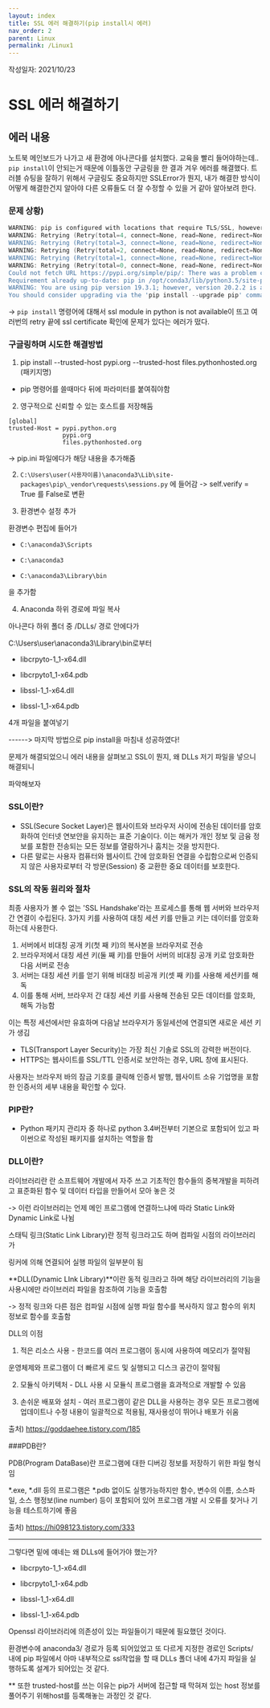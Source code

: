 ```yaml
---
layout: index
title: SSL 에러 해결하기(pip install시 에러)
nav_order: 2
parent: Linux
permalink: /Linux1
---
```


작성일자: 2021/10/23

# SSL 에러 해결하기

## 에러 내용

노트북 메인보드가 나가고 새 환경에 아나콘다를 설치했다. 교육을 빨리 들어야하는데.. `pip install`이 안되는거 때문에 이틀동안 구글링을 한 결과 겨우 에러를 해결했다. 트러블 슈팅을 잘하기 위해서 구글링도 중요하지만 SSLError가 뭔지, 내가 해결한 방식이 어떻게 해결한건지 알아야 다른 오류들도 더 잘 수정할 수 있을 거 같아 알아보려 한다.



### 문제 상황)

```powershell
WARNING: pip is configured with locations that require TLS/SSL, however the ssl module in Python is not available.
WARNING: Retrying (Retry(total=4, connect=None, read=None, redirect=None, status=None)) after connection broken by 'SSLError("Can't connect to HTTPS URL because the SSL module is not available.",)': /simple/pip/
WARNING: Retrying (Retry(total=3, connect=None, read=None, redirect=None, status=None)) after connection broken by 'SSLError("Can't connect to HTTPS URL because the SSL module is not available.",)': /simple/pip/
WARNING: Retrying (Retry(total=2, connect=None, read=None, redirect=None, status=None)) after connection broken by 'SSLError("Can't connect to HTTPS URL because the SSL module is not available.",)': /simple/pip/
WARNING: Retrying (Retry(total=1, connect=None, read=None, redirect=None, status=None)) after connection broken by 'SSLError("Can't connect to HTTPS URL because the SSL module is not available.",)': /simple/pip/
WARNING: Retrying (Retry(total=0, connect=None, read=None, redirect=None, status=None)) after connection broken by 'SSLError("Can't connect to HTTPS URL because the SSL module is not available.",)': /simple/pip/
Could not fetch URL https://pypi.org/simple/pip/: There was a problem confirming the ssl certificate: HTTPSConnectionPool(host='pypi.org', port=443): Max retries exceeded with url: /simple/pip/ (Caused by SSLError("Can't connect to HTTPS URL because the SSL module is not available.",)) - skipping
Requirement already up-to-date: pip in /opt/conda3/lib/python3.5/site-packages (19.3.1)
WARNING: You are using pip version 19.3.1; however, version 20.2.2 is available.
You should consider upgrading via the 'pip install --upgrade pip' command.

```

-> `pip install` 명령어에 대해서 ssl module in python is not available이 뜨고 여러번의 retry 끝에 ssl certificate 확인에 문제가 있다는 에러가 떴다.



### 구글링하며 시도한 해결방법

1) pip install --trusted-host pypi.org --trusted-host files.pythonhosted.org (패키지명) 

* pip 명령어를 쓸때마다 뒤에 파라미터를 붙여줘야함

2) 영구적으로 신뢰할 수 있는 호스트를 저장해둠

```
[global]
trusted-Host = pypi.python.org
               pypi.org
               files.pythonhosted.org
```

-> pip.ini 파일에다가 해당 내용을 추가해줌

2) `C:\Users\user(사용자이름)\anaconda3\Lib\site-packages\pip\_vendor\requests\sessions.py` 에 들어감 -> self.verify = True 를 False로 변환

3) 환경변수 설정 추가

환경변수 편집에 들어가

* `C:\anaconda3\Scripts`

* `C:\anaconda3`
* `C:\anaconda3\Library\bin`

을 추가함

4) Anaconda 하위 경로에 파일 복사

아나콘다 하위 폴더 중 /DLLs/ 경로 안에다가

C:\Users\user\anaconda3\Library\bin로부터

* libcrpyto-1_1-x64.dll

* libcrpyto1_1-x64.pdb

* libssl-1_1-x64.dll

* libssl-1_1-x64.pdb

4개 파일을 붙여넣기

------> 마지막 방법으로 pip install을 마침내 성공하였다!

문제가 해결되었으니 에러 내용을 살펴보고 SSL이 뭔지, 왜 DLLs 저기 파일을 넣으니 해결되니

파악해보자



### SSL이란?

* SSL(Secure Socket Layer)은 웹사이트와 브라우저 사이에 전송된 데이터를 암호화하여 인터넷 연보안을 유지하는 표준 기술이다. 이는 해커가 개인 정보 및 금융 정보를 포함한 전송되는 모든 정보를 열람하거나 훔치는 것을 방지한다.
* 다른 말로는 사용자 컴퓨터와 웹사이트 간에 암호화된 연결을 수립함으로써 인증되지 않은 사용자로부터 각 방문(Session) 중 교환한 중요 데이터를 보호한다.

### SSL의 작동 원리와 절차

최종 사용자가 볼 수 없는 'SSL Handshake'라는 프로세스를 통해 웹 서버와 브라우저 간 연결이 수립된다. 3가지 키를 사용하여 대칭 세션 키를 만들고 키는 데이터를 암호화하는데 사용한다.

1. 서버에서 비대칭 공개 키(첫 째 키)의 복사본을 브라우저로 전송
2. 브라우저에서 대칭 세션 키(둘 째 키)를 만들어 서버의 비대칭 공개 키로 암호화한 다음 서버로 전송
3. 서버는 대칭 세션 키를 얻기 위해 비대칭 비공개 키(셋 째 키)를 사용해 세션키를 해독
4. 이를 통해 서버, 브라우저 간 대칭 세션 키를 사용해 전송된 모든 데이터를 암호화, 해독 가능함

이는 특정 세션에서만 유효하며 다음날 브라우저가 동일세션에 연결되면 새로운 세션 키가 생김

* TLS(Transport Layer Security)는 가장 최신 기솔로 SSL의 강력한 버전이다.
*  HTTPS는 웹사이트를 SSL/TTL  인증서로 보안하는 경우, URL 창에 표시된다.

사용자는 브라우저 바의 잠금 기호를 클릭해 인증서 발행, 웹사이트 소유 기업명을 포함한 인증서의 세부 내용을 확인할 수 있다.



### PIP란?

- Python 패키지 관리자 중 하나로 python 3.4버전부터 기본으로 포함되어 있고 파이썬으로 작성된 패키지를 설치하는 역할을 함



### DLL이란?

라이브러리란 란 소프트웨어 개발에서 자주 쓰고 기초적인 함수들의 중복개발을 피하려고 표준화된 함수 및 데이터 타입을 만들어서 모아 놓은 것

-> 이런 라이브러리는 언제 메인 프로그램에 연결하느냐에 따라 Static Link와 Dynamic Link로 나뉨

스태틱 링크(Static Link Library)란 정적 링크라고도 하며 컴파일 시점의 라이브러리가

링커에 의해 연결되어 실행 파일의 일부분이 됨

**DLL(Dynamic LInk Library)**이란 동적 링크라고 하며 해당 라이브러리의 기능을 사용시에만 라이브러리 파일을 참조하여 기능을 호출함

-> 정적 링크와 다른 점은 컴파일 시점에 실행 파일 함수를 복사하지 않고 함수의 위치정보로 함수를 호출함

DLL의 이점

1) 적은 리소스 사용 - 한코드를 여러 프로그램이 동시에 사용하여 메모리가 절약됨

운영체제와 프로그램이 더 빠르게 로드 및 실행되고 디스크 공간이 절약됨

2) 모듈식 아키텍처 - DLL 사용 시 모듈식 프로그램을 효과적으로 개발할 수 있음

3) 손쉬운 배포와 설치 - 여러 프로그램이 같은 DLL을 사용하는 경우 모든 프로그램에 업데이트나 수정 내용이 일괄적으로 적용됨, 재사용성이 뛰어나 배포가 쉬움

출처) https://goddaehee.tistory.com/185

###PDB란?

PDB(Program DataBase)란 프로그램에 대한 디버깅 정보를 저장하기 위한 파일 형식임

*.exe, *.dll 등의 프로그램은 *.pdb 없이도 실행가능하지만 함수, 변수의 이름, 소스파일, 소스 행정보(line number) 등이 포함되어 있어 프로그램 개발 시 오류를 찾거나 기능을 테스트하기에 좋음

출처) https://hi098123.tistory.com/333



--------------------------------------------------------------------------------------------------------

그렇다면 밑에 얘네는 왜 DLLs에 들어가야 했는가?

* libcrpyto-1_1-x64.dll

* libcrpyto1_1-x64.pdb
* libssl-1_1-x64.dll
* libssl-1_1-x64.pdb

Openssl 라이브러리에 의존성이 있는 파일들이기 때문에 필요했던 것이다.

환경변수에 anaconda3/ 경로가 등록 되어있었고 또 다르게 지정한 경로인 Scripts/ 내에 pip 파일에서 아마 내부적으로 ssl작업을 할 때 DLLs 폴더 내에 4가지 파일을 실행하도록 설계가 되어있는 것 같다.

** 또한 trusted-host를 쓰는 이유는 pip가 서버에 접근할 때 막혀져 있는 host 정보를 풀어주기 위해host를 등록해놓는 과정인 것 같다.